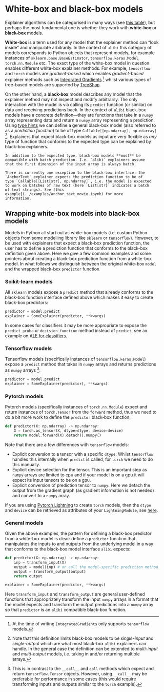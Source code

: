 # White-box and black-box models

Explainer algorithms can be categorised in many ways (see [this
table](algorithms.md#model-explanations)), but perhaps the most
fundamental one is whether they work with **white-box** or **black-box**
models.

**White-box** is a term used for any model that the explainer method can
“look inside” and manipulate arbitrarily. In the context of `alibi`
this category of models corresponds to Python objects that represent
models, for example instances of `sklearn.base.BaseEstimator`,
`tensorflow.keras.Model`, `torch.nn.Module` etc. The exact type of
the white-box model in question enables different white-box explainer
methods. For example, `tensorflow` and `torch` models are
*gradient-based* which enables *gradient-based* explainer methods such
as [Integrated Gradients](../methods/IntegratedGradients.ipynb)  [^id4]
whilst various types of tree-based models are supported by
[TreeShap](../methods/TreeSHAP.ipynb).

On the other hand, a **black-box** model describes any model that the
explainer method may not inspect and modify arbitrarily. The only
interaction with the model is via calling its `predict` function (or
similar) on data and receiving predictions back. In the context of
`alibi` black-box models have a concrete definition—they are functions
that take in a `numpy` array representing data and return a `numpy`
array representing a prediction. Using [type
hints](https://docs.python.org/3/library/typing.html) we can define a
general black-box model (also referred to as a *prediction function*) to
be of type `Callable[[np.ndarray], np.ndarray]` [^id5]. Explainers
that expect black-box models as input are very flexible as *any* type of
function that conforms to the expected type can be explained by
black-box explainers.

```{note}
In addition to the expected type, black-box models **must** be
compatible with batch prediction. I.e. `alibi` explainers assume
that the first dimension of the input array is always batch.
```

```{warning}
There is currently one exception to the black-box interface: the
`AnchorText` explainer expects the prediction function to be of
type `Callable[[List[str], np.ndarray]`, i.e. the model is expected
to work on batches of raw text (here `List[str]` indicates a batch
of text strings). See [this
example](../examples/anchor_text_movie.ipynb) for more
information.
```

## Wrapping white-box models into black-box models

Models in Python all start out as white-box models (i.e. custom Python
objects from some modelling library like `sklearn` or `tensorflow`).
However, to be used with explainers that expect a black-box prediction
function, the user has to define a prediction function that conforms to
the black-box definition given above. Here we give a few common examples
and some pointers about creating a black-box prediction function from a
white-box model. In what follows we distinguish between the original
white-box `model` and the wrapped black-box `predictor` function.

### Scikit-learn models

All `sklearn` models expose a `predict` method that already conforms
to the black-box function interface defined above which makes it easy to
create black-box predictors:

```python
predictor = model.predict
explainer = SomeExplainer(predictor, **kwargs)
```

In some cases for classifiers it may be more appropriate to expose the
`predict_proba` or `decision_function` method instead of
`predict`, see an example on [ALE for
classifiers](../examples/ale_classification.ipynb).

### Tensorflow models

Tensorflow models (specifically instances of `tensorflow.keras.Model`)
expose a `predict` method that takes in `numpy` arrays and returns
predictions as `numpy` arrays [^id6]:

```python
predictor = model.predict
explainer = SomeExplainer(predictor), **kwargs)
```

### Pytorch models

Pytorch models (specifically instances of `torch.nn.Module`) expect
and return instances of `torch.Tensor` from the `forward` method,
thus we need to do a bit more work to define the `predictor` black-box
function:

```python
def predictor(X: np.ndarray) -> np.ndarray:
    X = torch.as_tensor(X, dtype=dtype, device=device)
    return model.forward(X).detach().numpy()
```

Note that there are a few differences with `tensorflow` models: 

- Explicit conversion to a tensor with a specific `dtype`. Whilst
`tensorflow` handles this internally when `predict` is called, for
`torch` we need to do this manually. 
- Explicit device selection for the tensor. This is an important step as `numpy` arrays are limited to
cpu and if your model is on a gpu it will expect its input tensors to be
on a gpu. 
- Explicit conversion of prediction tensor to `numpy`. Here
we detach the output from the gradient graph (as gradient information is
not needed) and convert to a `numpy` array.

If you are using [Pytorch Lightning](https://www.pytorchlightning.ai)
to create `torch` models, then the `dtype` and `device` can be
retrieved as attributes of your `LightningModule`, see
[here](https://pytorch-lightning.readthedocs.io/en/stable/common/lightning_module.html).

### General models

Given the above examples, the pattern for defining a black-box predictor
from a white-box model is clear: define a `predictor` function that
manipulates the inputs to and outputs from the underlying model in a way
that conforms to the black-box model interface `alibi` expects:

```python
def predictor(X: np.ndarray) -> np.ndarray:
    inp = transform_input(X)
    output = model(inp) # or call the model-specific prediction method
    output = transform_output(output)
    return output

explainer = SomeExplainer(predictor, **kwargs)
```

Here `transform_input` and `transform_output` are general
user-defined functions that appropriately transform the input `numpy`
arrays in a format that the model expects and transform the output
predictions into a `numpy` array so that `predictor` is an `alibi`
compatible black-box function.

[^id4]: At the time of writing `IntegratedGradients` only supports
    `tensorflow` models.

[^id5]: Note that this definition limits black-box models to be
    *single-input* and *single-output* which are what most black-box
    `alibi` explainers can handle. In the general case the definition
    can be extended to *multi-input* and *multi-output* models,
    i.e. taking in and/or returning multiple arrays.

[^id6]: This is in contrast to the `__call__` and `call` methods which
    expect and return `tensorflow.Tensor` objects. However, using
    `__call__` may be preferable for performance in [some
    cases](https://www.tensorflow.org/api_docs/python/tf/keras/Model#predict)
    (this would require transforming inputs and outputs similar to the
    `torch` example).
